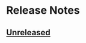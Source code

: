 # Release Notes

## [Unreleased](https://github.com/ixocreate/asset-package/compare/0.0.1...develop)

